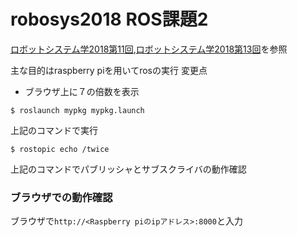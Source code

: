 # robosys2018 ROS課題2

[ロボットシステム学2018第11回](https://github.com/ryuichiueda/robosys2018/blob/master/11.md),[ロボットシステム学2018第13回](https://github.com/ryuichiueda/robosys2018/blob/master/13.md)を参照

主な目的はraspberry piを用いてrosの実行
変更点
- ブラウザ上に７の倍数を表示


```
$ roslaunch mypkg mypkg.launch
```
上記のコマンドで実行
```
$ rostopic echo /twice
```
上記のコマンドでパブリッシャとサブスクライバの動作確認

### ブラウザでの動作確認
ブラウザで`http://<Raspberry piのipアドレス>:8000`と入力
